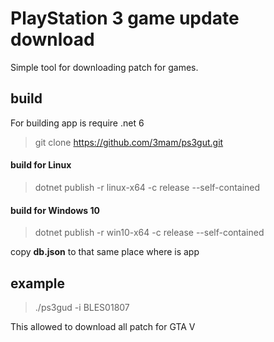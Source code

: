 # PlayStation 3 game update download

Simple tool for downloading patch for games.

## build
For building app is require .net 6
> git clone https://github.com/3mam/ps3gut.git

#### build for Linux
> dotnet publish -r linux-x64 -c release --self-contained    

#### build for Windows 10
> dotnet publish -r win10-x64 -c release --self-contained   

copy **db.json** to that same place where is app


## example
> ./ps3gud -i BLES01807

This allowed to download all patch for GTA V